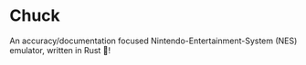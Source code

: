 # Chuck

An accuracy/documentation focused Nintendo-Entertainment-System (NES) emulator, written in Rust 🦀!
